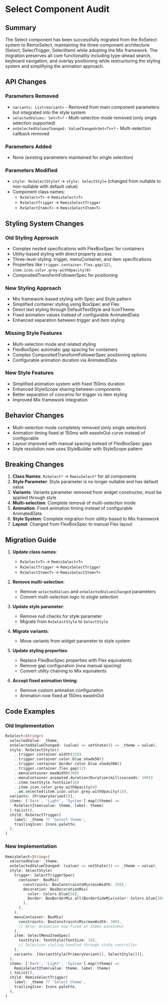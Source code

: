 # Select Component Audit

## Summary
The Select component has been successfully migrated from the RxSelect system to RemixSelect, maintaining the three-component architecture (Select, SelectTrigger, SelectItem) while adopting the Mix framework. The migration preserves all core functionality including type-ahead search, keyboard navigation, and overlay positioning while restructuring the styling system and simplifying the animation approach.

## API Changes

### Parameters Removed
- `variants: List<Variant>` - Removed from main component parameters but integrated into the style system
- `selectedValues: Set<T>?` - Multi-selection mode removed (only single selection supported)
- `onSelectedValuesChanged: ValueChanged<Set<T>>?` - Multi-selection callback removed

### Parameters Added  
- None (existing parameters maintained for single selection)

### Parameters Modified
- `style: RxSelectStyle?` → `style: SelectStyle` (changed from nullable to non-nullable with default value)
- Component class names: 
  - `RxSelect<T>` → `RemixSelect<T>`
  - `RxSelectTrigger` → `RemixSelectTrigger`
  - `RxSelectItem<T>` → `RemixSelectItem<T>`

## Styling System Changes

### Old Styling Approach
- Complex nested specifications with FlexBoxSpec for containers
- Utility-based styling with direct property access
- Three-level styling: trigger, menuContainer, and item specifications
- Properties like `trigger.container.flex.gap(12)`, `item.icon.color.grey.withOpacity(0)`
- CompositedTransformFollowerSpec for positioning

### New Styling Approach
- Mix framework-based styling with Spec and Style pattern
- Simplified container styling using BoxSpec and Flex
- Direct text styling through DefaultTextStyle and IconTheme
- Fixed animation values instead of configurable AnimatedData
- Enhanced separation between trigger and item styling

### Missing Style Features
- Multi-selection mode and related styling
- FlexBoxSpec automatic gap spacing for containers  
- Complex CompositedTransformFollowerSpec positioning options
- Configurable animation duration via AnimatedData

### New Style Features
- Simplified animation system with fixed 150ms duration
- Enhanced StyleScope sharing between components
- Better separation of concerns for trigger vs item styling
- Improved Mix framework integration

## Behavior Changes
- Multi-selection mode completely removed (only single selection)
- Animation timing fixed at 150ms with easeInOut curve instead of configurable
- Layout improved with manual spacing instead of FlexBoxSpec gaps
- Style resolution now uses StyleBuilder with StyleScope pattern

## Breaking Changes
1. **Class Names**: `RxSelect*` → `RemixSelect*` for all components
2. **Style Parameter**: Style parameter is no longer nullable and has default value
3. **Variants**: Variants parameter removed from widget constructor, must be applied through style
4. **Multi-selection**: Complete removal of multi-selection mode
5. **Animation**: Fixed animation timing instead of configurable AnimatedData
6. **Style System**: Complete migration from utility-based to Mix framework
7. **Layout**: Changed from FlexBoxSpec to manual Flex layout

## Migration Guide
1. **Update class names**: 
   - `RxSelect<T>` → `RemixSelect<T>`
   - `RxSelectTrigger` → `RemixSelectTrigger`
   - `RxSelectItem<T>` → `RemixSelectItem<T>`

2. **Remove multi-selection**:
   - Remove `selectedValues` and `onSelectedValuesChanged` parameters
   - Convert multi-selection logic to single selection

3. **Update style parameter**:
   - Remove null checks for style parameter
   - Migrate from `RxSelectStyle` to `SelectStyle`

4. **Migrate variants**:
   - Move variants from widget parameter to style system

5. **Update styling properties**:
   - Replace FlexBoxSpec properties with Flex equivalents
   - Remove gap configuration (now manual spacing)
   - Convert utility chaining to Mix equivalents

6. **Accept fixed animation timing**:
   - Remove custom animation configuration
   - Animation now fixed at 150ms easeInOut

## Code Examples

### Old Implementation
```dart
RxSelect<String>(
  selectedValue: _theme,
  onSelectedValueChanged: (value) => setState(() => _theme = value),
  style: RxSelectStyle()
    ..trigger.container.width(250)
    ..trigger.container.color.blue.shade50()
    ..trigger.container.border.color.blue.shade300()
    ..trigger.container.flex.gap(12)
    ..menuContainer.maxWidth(300)
    ..menuContainer.animated.duration(Duration(milliseconds: 200))
    ..item.textStyle.fontSize(16)
    ..item.icon.color.grey.withOpacity(0)
    ..on.selected(item.icon.color.grey.withOpacity(1)),
  variants: [PrimaryVariant()],
  items: ['Dark', 'Light', 'System'].map((theme) =>
    RxSelectItem(value: theme, label: theme)
  ).toList(),
  child: RxSelectTrigger(
    label: _theme ?? 'Select theme',
    trailingIcon: Icons.palette,
  ),
)
```

### New Implementation  
```dart
RemixSelect<String>(
  selectedValue: _theme,
  onSelectedValueChanged: (value) => setState(() => _theme = value),
  style: SelectStyle(
    trigger: SelectTriggerSpec(
      container: BoxMix(
        constraints: BoxConstraintsMix(minWidth: 250),
        decoration: BoxDecorationMix(
          color: Colors.blue[50],
          border: BoxBorderMix.all(BorderSideMix(color: Colors.blue[300]!)),
        ),
      ),
    ),
    menuContainer: BoxMix(
      constraints: BoxConstraintsMix(maxWidth: 300),
      // Note: Animation now fixed at 150ms easeInOut
    ),
    item: SelectMenuItemSpec(
      textStyle: TextStyle(fontSize: 16),
      // Selection styling handled through state controller
    ),
    variants: [VariantStyle(PrimaryVariant(), SelectStyle())],
  ),
  items: ['Dark', 'Light', 'System'].map((theme) =>
    RemixSelectItem(value: theme, label: theme)
  ).toList(),
  child: RemixSelectTrigger(
    label: _theme ?? 'Select theme',
    trailingIcon: Icons.palette,
  ),
)
```